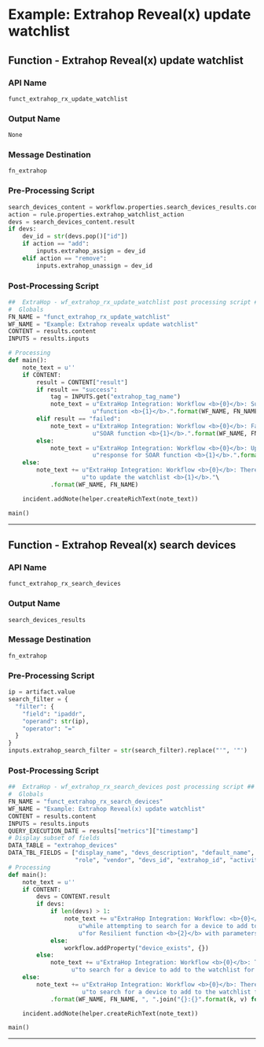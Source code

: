 <!--
    DO NOT MANUALLY EDIT THIS FILE
    THIS FILE IS AUTOMATICALLY GENERATED WITH resilient-sdk codegen
-->

# Example: Extrahop Reveal(x) update watchlist

## Function - Extrahop Reveal(x) update watchlist

### API Name
`funct_extrahop_rx_update_watchlist`

### Output Name
`None`

### Message Destination
`fn_extrahop`

### Pre-Processing Script
```python
search_devices_content = workflow.properties.search_devices_results.content
action = rule.properties.extrahop_watchlist_action
devs = search_devices_content.result
if devs:
    dev_id = str(devs.pop()["id"])
    if action == "add":
        inputs.extrahop_assign = dev_id
    elif action == "remove":
        inputs.extrahop_unassign = dev_id

```

### Post-Processing Script
```python
##  ExtraHop - wf_extrahop_rx_update_watchlist post processing script ##
#  Globals
FN_NAME = "funct_extrahop_rx_update_watchlist"
WF_NAME = "Example: Extrahop revealx update watchlist"
CONTENT = results.content
INPUTS = results.inputs

# Processing
def main():
    note_text = u''
    if CONTENT:
        result = CONTENT["result"]
        if result == "success":
            tag = INPUTS.get("extrahop_tag_name")
            note_text = u"ExtraHop Integration: Workflow <b>{0}</b>: Successfully updated the watchlist for SOAR " \
                        u"function <b>{1}</b>.".format(WF_NAME, FN_NAME)
        elif result == "failed":
            note_text = u"ExtraHop Integration: Workflow <b>{0}</b>: Failed to update the watchlist for " \
                        u"SOAR function <b>{1}</b>.".format(WF_NAME, FN_NAME)
        else:
            note_text = u"ExtraHop Integration: Workflow <b>{0}</b>: Update watchlist failed with unexpected " \
                        u"response for SOAR function <b>{1}</b>.".format(WF_NAME, FN_NAME)
    else:
        note_text += u"ExtraHop Integration: Workflow <b>{0}</b>: There was <b>no</b> result returned while attempting " \
                     u"to update the watchlist <b>{1}</b>."\
            .format(WF_NAME, FN_NAME)

    incident.addNote(helper.createRichText(note_text))

main()

```

---

## Function - Extrahop Reveal(x) search devices

### API Name
`funct_extrahop_rx_search_devices`

### Output Name
`search_devices_results`

### Message Destination
`fn_extrahop`

### Pre-Processing Script
```python
ip = artifact.value
search_filter = {
  "filter": {
    "field": "ipaddr",
    "operand": str(ip),
    "operator": "="
  }
}
inputs.extrahop_search_filter = str(search_filter).replace("'", '"')
```

### Post-Processing Script
```python
##  ExtraHop - wf_extrahop_rx_search_devices post processing script ##
#  Globals
FN_NAME = "funct_extrahop_rx_search_devices"
WF_NAME = "Example: Extrahop Reveal(x) update watchlist"
CONTENT = results.content
INPUTS = results.inputs
QUERY_EXECUTION_DATE = results["metrics"]["timestamp"]
# Display subset of fields
DATA_TABLE = "extrahop_devices"
DATA_TBL_FIELDS = ["display_name", "devs_description", "default_name", "dns_name", "ipaddr4", "ipaddr6", "macaddr",
                   "role", "vendor", "devs_id", "extrahop_id", "activity"]
# Processing
def main():
    note_text = u''
    if CONTENT:
        devs = CONTENT.result
        if devs:
            if len(devs) > 1:
                note_text += u"ExtraHop Integration: Workflow: <b>{0}</b> : There were too many results <b>{1}</b> returned " \
                    u"while attempting to search for a device to add to the watchlist " \
                    u"for Resilient function <b>{2}</b> with parameters <b>{3}</b>.".format(WF_NAME, len(devs), FN_NAME, ", ".join("{}:{}".format(k, v) for k, v in INPUTS.items())))
            else:
                workflow.addProperty("device_exists", {})
        else:
            note_text += u"ExtraHop Integration: Workflow <b>{0}</b>: There was <b>no</b> device returned while attempting " \
                  u"to search for a device to add to the watchlist for Resilient function <b>{1}</b> with parameters <b>{2}</b>.".format(WF_NAME, FN_NAME, ", ".join("{}:{}".format(k, v) for k, v in INPUTS.items())))
    else:
        note_text += u"ExtraHop Integration: Workflow <b>{0}</b>: There was <b>no</b> result returned while attempting " \
                     u"to search for a device to add to the watchlist for Resilient function <b>{1}</b> with parameters <b>{2}</b>." \
            .format(WF_NAME, FN_NAME, ", ".join("{}:{}".format(k, v) for k, v in INPUTS.items())))

    incident.addNote(helper.createRichText(note_text))

main()
```

---

